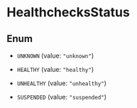 

# HealthchecksStatus

## Enum


* `UNKNOWN` (value: `"unknown"`)

* `HEALTHY` (value: `"healthy"`)

* `UNHEALTHY` (value: `"unhealthy"`)

* `SUSPENDED` (value: `"suspended"`)



